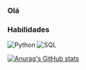 ### Olá

### Habilidades
![Python](https://camo.githubusercontent.com/bc477aee3002410a30a73cc249778a07c751a3ecf8a194e61b83119bd83b18d7/68747470733a2f2f696d672e736869656c64732e696f2f62616467652f2d507974686f6e2d77686974653f7374796c653d726f756e64266c6f676f3d507974686f6e)
![SQL](https://camo.githubusercontent.com/ea2248a869ac13b9811a28c71c5999ca7a0d5feed46bcd3b3b1502e52bdcac7b/68747470733a2f2f696d672e736869656c64732e696f2f62616467652f2d53514c2d626c61636b3f7374796c653d666c61742d737175617265266c6f676f3d73716c697465)


[![Anurag's GitHub stats](https://github-readme-stats.vercel.app/api?username=Biellcruz&show_icons=true)](https://github.com/anuraghazra/github-readme-stats)
